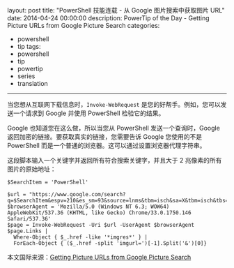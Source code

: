 ﻿layout: post
title: "PowerShell 技能连载 - 从 Google 图片搜索中获取图片 URL"
date: 2014-04-24 00:00:00
description: PowerTip of the Day - Getting Picture URLs from Google Picture Search
categories:
- powershell
- tip
tags:
- powershell
- tip
- powertip
- series
- translation
---
当您想从互联网下载信息时，`Invoke-WebRequest` 是您的好帮手。例如，您可以发送一个请求到 Google 并使用 PowerShell 检验它的结果。

Google 也知道您在这么做，所以当您从 PowerShell 发送一个查询时，Google 返回加密的链接。要获取真实的链接，您需要告诉 Google 您使用的不是 PowerShell 而是一个普通的浏览器。这可以通过设置浏览器代理字符串。

这段脚本输入一个关键字并返回所有符合搜索关键字，并且大于 2 兆像素的所有图片的原始地址：

    $SearchItem = 'PowerShell'
    
    $url = "https://www.google.com/search?q=$SearchItem&espv=210&es_sm=93&source=lnms&tbm=isch&sa=X&tbm=isch&tbs=isz:lt%2Cislt:2mp"
    $browserAgent = 'Mozilla/5.0 (Windows NT 6.3; WOW64) AppleWebKit/537.36 (KHTML, like Gecko) Chrome/33.0.1750.146 Safari/537.36'
    $page = Invoke-WebRequest -Uri $url -UserAgent $browserAgent
    $page.Links | 
      Where-Object { $_.href -like '*imgres*' } | 
      ForEach-Object { ($_.href -split 'imgurl=')[-1].Split('&')[0]}  

<!--more-->
本文国际来源：[Getting Picture URLs from Google Picture Search](http://community.idera.com/powershell/powertips/b/tips/posts/getting-picture-urls-from-google-picture-search)

